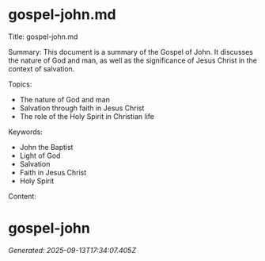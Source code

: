 # gospel-john.md

Title: gospel-john.md

Summary:
This document is a summary of the Gospel of John. It discusses the nature of God and man, as well as the significance of Jesus Christ in the context of salvation.

Topics:
- The nature of God and man
- Salvation through faith in Jesus Christ
- The role of the Holy Spirit in Christian life

Keywords:
- John the Baptist
- Light of God
- Salvation
- Faith in Jesus Christ
- Holy Spirit

Content:
# gospel-john

*Generated: 2025-09-13T17:34:07.405Z*